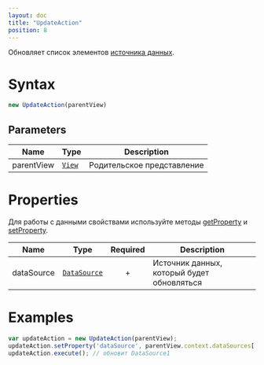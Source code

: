 ```yaml
---
layout: doc
title: "UpdateAction"
position: 8
---
```


Обновляет список элементов [источника данных](../../DataSources).

# Syntax

```js
new UpdateAction(parentView)
```
## Parameters

|Name|Type|Description|
|----|----------|---------|
|parentView|[`View`](../../Elements/View/)| Родительское представление |

# Properties

Для работы с данными свойствами используйте методы [getProperty](../BaseAction/BaseAction.getProperty/) и [setProperty](../BaseAction/BaseAction.setProperty/).

|Name|Type|Required|Description|
|----|----|:--:|-----------|
|dataSource|[`DataSource`](../../DataSources/)| + |Источник данных, который будет обновляться|


# Examples

```js
var updateAction = new UpdateAction(parentView);
updateAction.setProperty('dataSource', parentView.context.dataSources['DataSource1']);
updateAction.execute(); // обновит DataSource1
```
